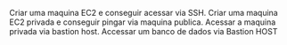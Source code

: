 
Criar uma maquina EC2 e conseguir acessar via SSH.
Criar uma maquina EC2 privada e conseguir pingar via maquina publica.
Acessar a maquina privada via bastion host.
Accessar um banco de dados via Bastion HOST

